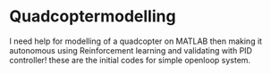 # Quadcoptermodelling
I need help for modelling of a quadcopter on MATLAB then making it autonomous using Reinforcement learning and validating with PID controller!
these are the initial codes for simple openloop system.
